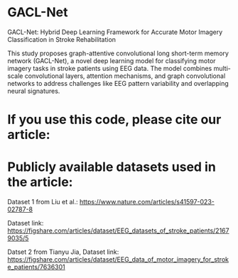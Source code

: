 # GACL-Net
GACL-Net: Hybrid Deep Learning Framework for Accurate Motor Imagery Classification in Stroke Rehabilitation

This study proposes graph-attentive convolutional long short-term memory network (GACL-Net), a novel deep learning model for classifying motor imagery tasks in stroke patients using EEG data. The model combines multi-scale convolutional layers, attention mechanisms, and graph convolutional networks to address challenges like EEG pattern variability and overlapping neural signatures.

# If you use this code, please cite our article:

# Publicly available datasets used in the article:

Dataset 1 from Liu et al.: https://www.nature.com/articles/s41597-023-02787-8

Dataset link: https://figshare.com/articles/dataset/EEG_datasets_of_stroke_patients/21679035/5

Datset 2 from Tianyu Jia, Dataset link: https://figshare.com/articles/dataset/EEG_data_of_motor_imagery_for_stroke_patients/7636301
